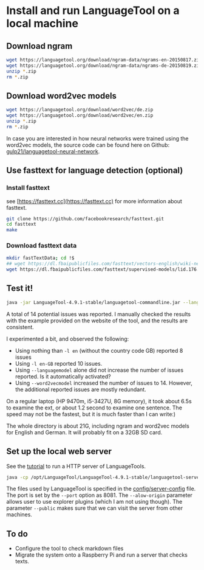 Install and run LanguageTool on a local machine
===


## Download ngram

```bash
wget https://languagetool.org/download/ngram-data/ngrams-en-20150817.zip
wget https://languagetool.org/download/ngram-data/ngrams-de-20150819.zip
unzip *.zip
rm *.zip
```

## Download word2vec models

```bash
wget https://languagetool.org/download/word2vec/de.zip
wget https://languagetool.org/download/word2vec/en.zip
unzip *.zip
rm *.zip
```

In case you are interested in how neural networks were trained using the word2vec models, the source code can be found here on Github: [gulp21/languagetool-neural-network](https://fscs.hhu.de/languagetool/word2vec.tar.gz).

## Use fasttext for language detection (optional)

### Install fasttext

see [https://fasttext.cc](https://fasttext.cc) for more information about fasttext.

```bash
git clone https://github.com/facebookresearch/fasttext.git
cd fasttext
make
```

### Download fasttext data

```bash
mkdir fastTextData; cd !$
## wget https://dl.fbaipublicfiles.com/fasttext/vectors-english/wiki-news-300d-1M-subword.vec.zip
wget https://dl.fbaipublicfiles.com/fasttext/supervised-models/lid.176.bin
```

## Test it!

```bash
java -jar LanguageTool-4.9.1-stable/languagetool-commandline.jar --languagemodel ngram-data --word2vecmodel word2vec -l en-GB test.txt
```

A total of 14 potential issues was reported. I manually checked the results with the example provided on the website of the tool, and the results are consistent.

I experimented a bit, and observed the following:

* Using nothing than `-l en` (without the country code GB) reported 8 issues
* Using `-l en-GB` reported 10 issues.
* Using `--languagemodel` alone did not increase the number of issues reported. Is it automatically activated? 
* Using `--word2vecmodel` increased the number of issues to 14. However, the additional reported issues are mostly redundant.

On a regular laptop (HP 9470m, i5-3427U, 8G memory), it took about 6.5s to examine the ext, or about 1.2 second to examine one sentence. The speed may not be the fastest, but it is much faster than I can write:)

The whole directory is about 21G, including ngram and word2vec models for English and German. It will probably fit on a 32GB SD card.

## Set up the local web server

See the [tutorial](http://wiki.languagetool.org/http-server) to run a HTTP server of LanguageTools.

```bash
java -cp /opt/LanguageTool/LanguageTool-4.9.1-stable/languagetool-server.jar org.languagetool.server.HTTPServer --port 8081 --allow-origin "*" --public --config /opt/LanguageTool/config/server-config 
```

The files used by LanguageTool is specified in the [config/server-config](config/server-config) file. The port is set by the `--port` option as 8081. The `--alow-origin` parameter allows user to use explorer plugins (which I am not using though). The parameter `--public` makes sure that we can visit the server from other machines.

## To do

* Configure the tool to check markdown files
* Migrate the system onto a Raspberry Pi and run a server that checks texts.
